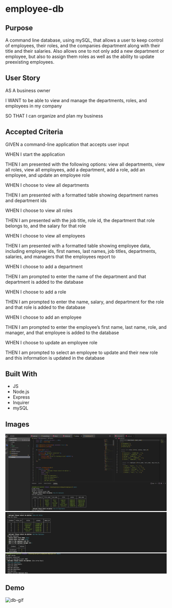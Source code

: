 # employee-db

## Purpose
A command line database, using mySQL, that allows a user to keep control of employees, their roles, and the companies department along with their title and their salaries.  Also allows one to not only add a new department or employee, but also to assign them roles as well as the ability to update preexisting employees.

## User Story

AS A business owner

I WANT to be able to view and manage the departments, roles, and employees in my company

SO THAT I can organize and plan my business

## Accepted Criteria

GIVEN a command-line application that accepts user input

WHEN I start the application

THEN I am presented with the following options: view all departments, view all roles, view all employees, add a department, add a role, add an employee, and update an employee role

WHEN I choose to view all departments

THEN I am presented with a formatted table showing department names and department ids

WHEN I choose to view all roles

THEN I am presented with the job title, role id, the department that role belongs to, and the salary for that role

WHEN I choose to view all employees

THEN I am presented with a formatted table showing employee data, including employee ids, first names, last names, job titles, departments, salaries, and managers that the employees report to

WHEN I choose to add a department

THEN I am prompted to enter the name of the department and that department is added to the database

WHEN I choose to add a role

THEN I am prompted to enter the name, salary, and department for the role and that role is added to the database

WHEN I choose to add an employee

THEN I am prompted to enter the employee’s first name, last name, role, and manager, and that employee is added to the database

WHEN I choose to update an employee role

THEN I am prompted to select an employee to update and their new role and this information is updated in the database

## Built With
* JS
* Node.js
* Express
* Inquirer
* mySQL

## Images

<img src="./images/employee_db_1.jpg" />
<img src="./images/employee_db_2.jpg" />
<img src="./images/employee_db_3.jpg" />

## Demo

![db-gif](https://github.com/Jamesbmahoney/employee-db/blob/main/images/employee_db.gif)

